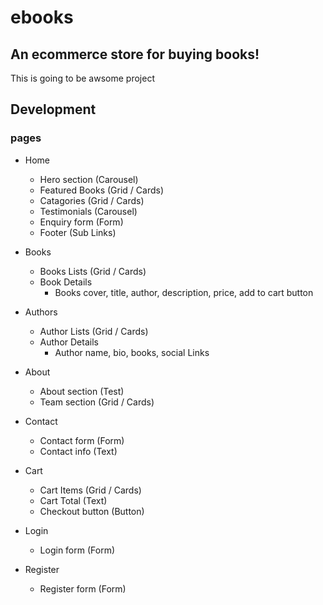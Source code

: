 # ebooks 

## An ecommerce store for buying books!

This is going to be awsome project

## Development

### pages

- Home
    - Hero section (Carousel)
    - Featured Books (Grid / Cards)
    - Catagories (Grid / Cards)
    - Testimonials (Carousel)
    - Enquiry form (Form)
    - Footer (Sub Links)

- Books
    - Books Lists (Grid / Cards)
    - Book Details
        - Books cover, title, author, description, price, add to cart button


- Authors
    - Author Lists (Grid / Cards)
    - Author Details
        - Author name, bio, books, social Links

- About
    - About section (Test)
    - Team section (Grid / Cards)

- Contact
    - Contact form (Form)
    - Contact info (Text)

- Cart
    - Cart Items (Grid / Cards)
    - Cart Total (Text)
    - Checkout button (Button)


- Login
    - Login form (Form)

- Register
    - Register form (Form)


